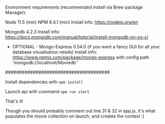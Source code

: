 Environment requirements (recommended install via Brew package Manager):

Node 11.5 (min) NPM 6.4.1 (min)
Install info: https://nodejs.org/en

Mongodb 4.2.3
Install info: https://docs.mongodb.com/manual/tutorial/install-mongodb-on-os-x/

- OPTIONAL - 
Mongo-Express 0.54.0 (if you want a fancy GUI for all your database visualisation needs)
Install info: https://www.npmjs.com/package/mongo-express with config path 'mongodb://localhost/Moviedb''

######################################

Install dependencies with `npm install`

Launch api with command `npm run start`

That's it! 

Though you should probably comment out line 31 & 32 in app.js, it's what populates the movie collection on launch, and creates the contest :) 
